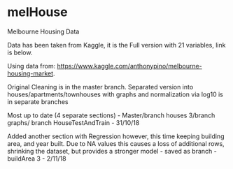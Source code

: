 # melHouse
Melbourne Housing Data

Data has been taken from Kaggle, it is the Full version with 21 variables, link is below.

Using data from: https://www.kaggle.com/anthonypino/melbourne-housing-market.  

Original Cleaning is in the master branch.
Separated version into houses/apartments/townhouses with graphs and normalization via log10 is in separate branches


Most up to date (4 separate sections) - Master/branch houses 3/branch graphs/ branch HouseTestAndTrain - 31/10/18

Added another section with Regression however, this time keeping building area, and year built. Due to NA values this causes a loss of additional rows, shrinking the dataset, but provides a stronger model - saved as branch - buildArea 3 - 2/11/18
